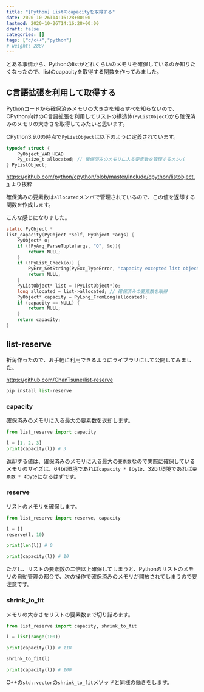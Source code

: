 ```yaml
---
title: "[Python] Listのcapacityを取得する"
date: 2020-10-26T14:16:28+00:00
lastmod: 2020-10-26T14:16:28+00:00
draft: false
categories: []
tags: ["c/c++","python"]
# weight: 2887
---
```

とある事情から、Pythonのlistがどれくらいのメモリを確保しているのか知りたくなったので、listのcapacityを取得する関数を作ってみました。  

## C言語拡張を利用して取得する

Pythonコードから確保済みメモリの大きさを知るすべを知らないので、CPython向けのC言語拡張を利用してリストの構造体(`PyListObject`)から確保済みのメモリの大きさを取得してみたいと思います。  


CPython3.9.0の時点で`PyListObject`は以下のように定義されています。

```c
typedef struct {
    PyObject_VAR_HEAD
    Py_ssize_t allocated; // 確保済みのメモリに入る要素数を管理するメンバ
} PyListObject;
```

https://github.com/python/cpython/blob/master/Include/cpython/listobject.h
より抜粋

確保済みの要素数は`allocated`メンバで管理されているので、この値を返却する関数を作成します。  

こんな感じになりました。  
```c
static PyObject *
list_capacity(PyObject *self, PyObject *args) {
    PyObject* o;
    if (!PyArg_ParseTuple(args, "O", &o)){
        return NULL;
    }
    if (!PyList_Check(o)) {
        PyErr_SetString(PyExc_TypeError, "capacity excepted list object.");
        return NULL;
    }
    PyListObject* list = (PyListObject*)o;
    long allocated = list->allocated; // 確保済みの要素数を取得
    PyObject* capacity = PyLong_FromLong(allocated);
    if (capacity == NULL) {
        return NULL;
    }
    return capacity;
}
```

## list-reserve

折角作ったので、お手軽に利用できるようにライブラリにして公開してみました。  

https://github.com/ChanTsune/list-reserve

```py
pip install list-reserve
```

### capacity

確保済みのメモリに入る最大の要素数を返却します。

```py
from list_reserve import capacity

l = [1, 2, 3]
print(capacity(l)) # 3
```

返却する値は、確保済みのメモリに入る最大の`要素数`なので実際に確保しているメモリのサイズは、64bit環境であれば`capacity * 8`byte、32bit環境であれば`要素数 * 4`byteになるはずです。  

### reserve

リストのメモリを確保します。  

```py
from list_reserve import reserve, capacity

l = []
reserve(l, 10)

print(len(l)) # 0

print(capacity(l)) # 10
```

ただし、リストの要素数の二倍以上確保してしまうと、Pythonのリストのメモリの自動管理の都合で、次の操作で確保済みのメモリが開放されてしまうので要注意です。  

### shrink_to_fit

メモリの大きさをリストの要素数まで切り詰めます。  

```py
from list_reserve import capacity, shrink_to_fit

l = list(range(100))

print(capacity(l)) # 118

shrink_to_fit(l)

print(capacity(l)) # 100
```

C++の`std::vector`の`shrink_to_fit`メソッドと同様の働きをします。
